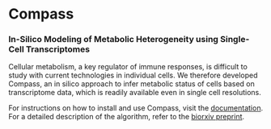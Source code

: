 # Compass
### In-Silico Modeling of Metabolic Heterogeneity using Single-Cell Transcriptomes
Cellular metabolism, a key regulator of immune responses, is difficult to study with current technologies in individual cells. We therefore developed Compass, an in silico approach to infer metabolic status of cells based on transcriptome data, which is readily available even in single cell resolutions.

For instructions on how to install and use Compass, visit the [documentation](https://yoseflab.github.io/Compass/). For a detailed description of the algorithm, refer to the [biorxiv preprint](https://www.biorxiv.org/content/10.1101/2020.01.23.912717v2).


